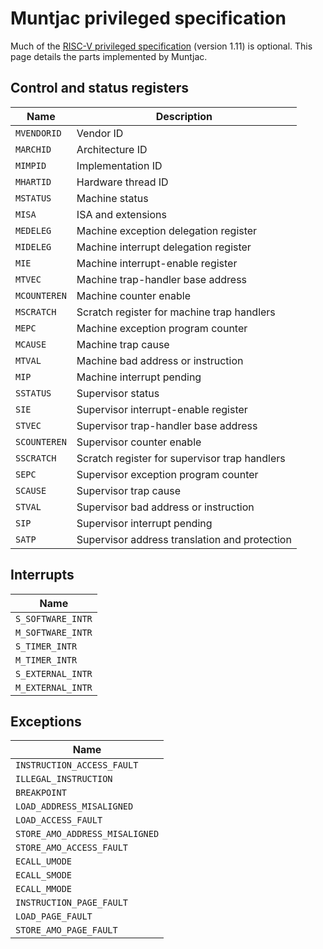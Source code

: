 # Muntjac privileged specification
Much of the [RISC-V privileged specification](https://github.com/riscv/riscv-isa-manual/releases/download/Ratified-IMFDQC-and-Priv-v1.11/riscv-privileged-20190608.pdf) (version 1.11) is optional. This page details the parts implemented by Muntjac.

## Control and status registers
| Name | Description |
| --- | --- |
| `MVENDORID` | Vendor ID |
| `MARCHID` | Architecture ID |
| `MIMPID` | Implementation ID |
| `MHARTID` | Hardware thread ID |
| `MSTATUS` | Machine status |
| `MISA` | ISA and extensions |
| `MEDELEG` | Machine exception delegation register |
| `MIDELEG` | Machine interrupt delegation register |
| `MIE` | Machine interrupt-enable register |
| `MTVEC` | Machine trap-handler base address |
| `MCOUNTEREN` | Machine counter enable |
| `MSCRATCH` | Scratch register for machine trap handlers |
| `MEPC` | Machine exception program counter |
| `MCAUSE` | Machine trap cause |
| `MTVAL` | Machine bad address or instruction |
| `MIP` | Machine interrupt pending |
| `SSTATUS` | Supervisor status |
| `SIE` | Supervisor interrupt-enable register |
| `STVEC` | Supervisor trap-handler base address |
| `SCOUNTEREN` | Supervisor counter enable |
| `SSCRATCH` | Scratch register for supervisor trap handlers |
| `SEPC` | Supervisor exception program counter |
| `SCAUSE` | Supervisor trap cause |
| `STVAL` | Supervisor bad address or instruction |
| `SIP` | Supervisor interrupt pending |
| `SATP` | Supervisor address translation and protection |

## Interrupts
| Name |
| --- |
| `S_SOFTWARE_INTR` |
| `M_SOFTWARE_INTR` |
| `S_TIMER_INTR` |
| `M_TIMER_INTR` |
| `S_EXTERNAL_INTR` |
| `M_EXTERNAL_INTR` |

## Exceptions
| Name |
| --- |
| `INSTRUCTION_ACCESS_FAULT` |
| `ILLEGAL_INSTRUCTION` |
| `BREAKPOINT` |
| `LOAD_ADDRESS_MISALIGNED` |
| `LOAD_ACCESS_FAULT` |
| `STORE_AMO_ADDRESS_MISALIGNED` |
| `STORE_AMO_ACCESS_FAULT` |
| `ECALL_UMODE` |
| `ECALL_SMODE` |
| `ECALL_MMODE` |
| `INSTRUCTION_PAGE_FAULT` |
| `LOAD_PAGE_FAULT` |
| `STORE_AMO_PAGE_FAULT` |
